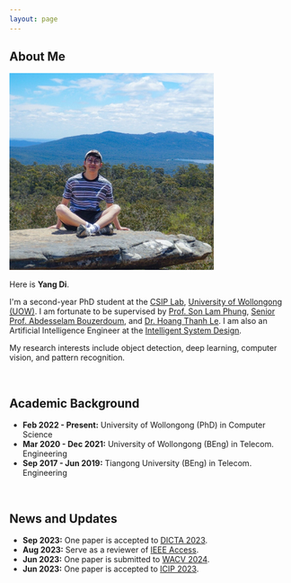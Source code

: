 ```yaml
---
layout: page
---
```


## About Me

<img src="https://github.com/yangdi-cv/yangdi-cv.github.io/blob/main/images/me_img.jpg?raw=true" class="floatpic" height="350">

Here is **Yang Di**.

I'm a second-year PhD student at the [CSIP Lab](https://www.uow.edu.au/engineering-information-sciences/research/signals-information-and-communications-research-institute-sicom/), [University of Wollongong (UOW)](https://www.uow.edu.au/). I am fortunate to be supervised by [Prof. Son Lam Phung](https://scholars.uow.edu.au/lam-phung), [Senior Prof. Abdesselam Bouzerdoum](https://scholars.uow.edu.au/a-bouzerdoum), and [Dr. Hoang Thanh Le](https://scholars.uow.edu.au/thanh-le-hoang). I am also an Artificial Intelligence Engineer at the [Intelligent System Design](https://isd.ai/).

My research interests include object detection, deep learning, computer vision, and pattern recognition. 

<br>

## Academic Background

- **Feb 2022 - Present:** University of Wollongong (PhD) in Computer Science <br>
- **Mar 2020 - Dec 2021:** University of Wollongong (BEng) in Telecom. Engineering
- **Sep 2017 - Jun 2019:** Tiangong University (BEng) in Telecom. Engineering

<br>

## News and Updates

- **Sep 2023:** One paper is accepted to [DICTA 2023](https://www.dictaconference.org/). <br>
- **Aug 2023:** Serve as a reviewer of [IEEE Access](https://ieeeaccess.ieee.org/).
- **Jun 2023:** One paper is submitted to [WACV 2024](https://wacv2024.thecvf.com/).
- **Jun 2023:** One paper is accepted to [ICIP 2023](https://2023.ieeeicip.org/). <br>
